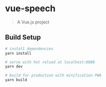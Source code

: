 # vue-speech

> A Vue.js project

## Build Setup

``` bash
# install dependencies
yarn install

# serve with hot reload at localhost:8080
yarn dev

# build for production with minification PWA
yarn build

```

